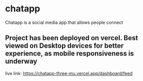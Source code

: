 # chatapp
Chatapp is a social media app that allows people connect

## Project has been deployed on vercel. Best viewed on Desktop devices for better experience, as mobile responsiveness is underway
live link: https://chatapp-three-mu.vercel.app/dashboard/feed
